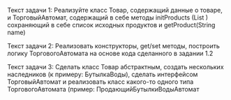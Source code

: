 Текст задачи 1:
Реализуйте класс Товар, содержащий данные о товаре, и ТорговыйАвтомат, 
содержащий в себе методы initProducts (List <Product>) сохраняющий в себе 
список исходных продуктов и getProduct(String name)

Текст задачи 2:
Реализовать конструкторы, get/set методы, построить логику 
ТорговогоАвтомата на основе кода сделанного в задании 1.2

Текст задачи 3:
Сделать класс Товар абстрактным,
создать нескольких наследников (к примеру: БутылкаВоды),
сделать интерфейсом ТорговыйАвтомат и реализовать класс
какого-то одного типа ТорговогоАвтомата
(пример: ПродающийБутылкиВодыАвтомат
